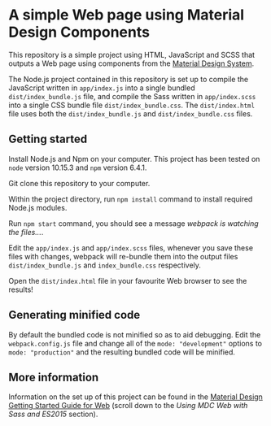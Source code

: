 # A simple Web page using Material Design Components

This repository is a simple project using HTML, JavaScript and SCSS that outputs a Web page using components from the [Material Design System](https://material.io/).

The Node.js project contained in this repository is set up to compile the JavaScript written in `app/index.js` into a single bundled `dist/index_bundle.js` file, and compile the Sass written in `app/index.scss` into a single CSS bundle file `dist/index_bundle.css`.
The `dist/index.html` file uses both the `dist/index_bundle.js` and `dist/index_bundle.css` files. 

## Getting started

Install Node.js and Npm on your computer.
This project has been tested on `node` version 10.15.3 and `npm` version 6.4.1.

Git clone this repository to your computer.

Within the project directory, run `npm install` command to install required Node.js modules.

Run `npm start` command, you should see a message *webpack is watching the files...*.

Edit the `app/index.js` and `app/index.scss` files, whenever you save these files with changes, webpack will re-bundle them into the output files `dist/index_bundle.js` and `index_bundle.css` respectively.

Open the `dist/index.html` file in your favourite Web browser to see the results!

## Generating minified code

By default the bundled code is not minified so as to aid debugging.
Edit the `webpack.config.js` file and change all of the `mode: "development"` options to `mode: "production"` and the resulting bundled code will be minified.

## More information

Information on the set up of this project can be found in the [Material Design Getting Started Guide for Web](https://material.io/develop/web/docs/getting-started/) (scroll down to the *Using MDC Web with Sass and ES2015* section).
